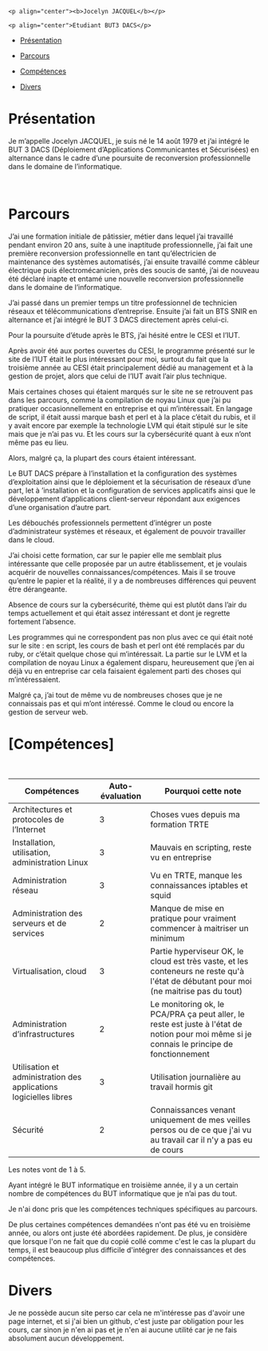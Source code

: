 <div> 

    <p align="center"><b>Jocelyn JACQUEL</b></p> 

    <p align="center">Etudiant BUT3 DACS</p> 

</div> 



  

<div class="no-site no-print"> 

  

  

- [Présentation](#présentation) 

- [Parcours](#parcours) 

- [Compétences](#compétences) 

- [Divers](#divers) 

  

  

</div> 

  

<div class="no-print"> 

  

#  Présentation 

  

</div> 

  

Je m’appelle Jocelyn JACQUEL, je suis né le 14 août 1979 et j’ai intégré le BUT 3 DACS (Déploiement d’Applications Communicantes et Sécurisées) en alternance dans le cadre d’une poursuite de reconversion professionnelle dans le domaine de l’informatique.  

  

<div class="only-print horizontal-line"></div> 

<br class="only-print"> 

  

#  Parcours 

  

J’ai une formation initiale de pâtissier, métier dans lequel j’ai travaillé pendant environ 20 ans, suite à une inaptitude professionnelle, j’ai fait une première reconversion professionnelle en tant qu’électricien de maintenance des systèmes automatisés, j’ai ensuite travaillé comme câbleur électrique puis électromécanicien, près des soucis de santé, j’ai de nouveau été déclaré inapte et entamé une nouvelle reconversion professionnelle dans le domaine de l’informatique. 

J’ai passé dans un premier temps un titre professionnel de technicien réseaux et télécommunications d’entreprise. Ensuite j’ai fait un BTS SNIR en alternance et j’ai intégré le BUT 3 DACS directement après celui-ci. 

Pour la poursuite d’étude après le BTS, j’ai hésité entre le CESI et l’IUT. 

Après avoir été aux portes ouvertes du CESI, le programme présenté sur le site de l’IUT était le plus intéressant pour moi, surtout du fait que la troisième année au CESI était principalement dédié au management et à la gestion de projet, alors que celui de l’IUT avait l’air plus technique. 

Mais certaines choses qui étaient marqués sur le site ne se retrouvent pas dans les parcours, comme la compilation de noyau Linux que j’ai pu pratiquer occasionnellement en entreprise et qui m’intéressait. En langage de script, il était aussi marque bash et perl et à la place c’était du rubis, et il y avait encore par exemple la technologie LVM qui était stipulé sur le site mais que je n’ai pas vu. Et les cours sur la cybersécurité quant à eux n’ont même pas eu lieu. 

Alors, malgré ça, la plupart des cours étaient intéressant. 

  

Le BUT DACS prépare à l’installation et la configuration des systèmes d’exploitation ainsi que le déploiement et la sécurisation de réseaux d’une part, let à ’installation et la configuration de services applicatifs ainsi que le développement d’applications client-serveur répondant aux exigences d’une organisation d’autre part. 

Les débouchés professionnels permettent d’intégrer un poste d’administrateur systèmes et réseaux, et également de pouvoir travailler dans le cloud. 

J’ai choisi cette formation, car sur le papier elle me semblait plus intéressante que celle proposée par un autre établissement, et je voulais acquérir de nouvelles connaissances/compétences. Mais il se trouve qu’entre le papier et la réalité, il y a de nombreuses différences qui peuvent être dérangeante. 

Absence de cours sur la cybersécurité, thème qui est plutôt dans l’air du temps actuellement et qui était assez intéressant et dont je regrette fortement l’absence. 

Les programmes qui ne correspondent pas non plus avec ce qui était noté sur le site : en script, les cours de bash et perl ont été remplacés par du ruby, or c’était quelque chose qui m’intéressait. La partie sur le LVM et la compilation de noyau Linux a également disparu, heureusement que j’en ai déjà vu en entreprise car cela faisaient également parti des choses qui m’intéressaient. 

Malgré ça, j’ai tout de même vu de nombreuses choses que je ne connaissais pas et qui m’ont intéressé. Comme le cloud ou encore la gestion de serveur web. 

  

#  [Compétences] 

  

  

  

<br class="only-print"> 

  

| Compétences                                                       | Auto-évaluation        | Pourquoi cette note | 
| ----------------------------------------------------------------- | ---------------------- | ------------------- | 
| Architectures et protocoles de l’Internet                         | 3                 | Choses vues depuis ma formation TRTE            | 
| Installation, utilisation, administration Linux                   | 3         | Mauvais en scripting, reste vu en entreprise  | 
| Administration réseau                                             | 3             | Vu en TRTE, manque les connaissances iptables et squid            | 
| Administration des serveurs et de services                        | 2              | Manque de mise en pratique pour vraiment commencer à maitriser un minimum         | 
| Virtualisation, cloud                                             | 3               | Partie hyperviseur OK, le cloud est très vaste, et les conteneurs ne reste qu'à l'état de débutant pour moi (ne maitrise pas du tout)          | 
| Administration d’infrastructures                                  | 2 | Le monitoring ok, le PCA/PRA ça peut aller, le reste est juste à l'état de notion pour moi même si je connais le principe de fonctionnement         | 
| Utilisation et administration des applications logicielles libres | 3 | Utilisation journalière au travail hormis git          | 
| Sécurité                                                          | 2                 | Connaissances venant uniquement de mes veilles persos ou de ce que j'ai vu au travail car il n'y a pas eu de cours   |  

  

Les notes vont de 1 à 5. 

  

Ayant intégré le BUT informatique en troisième année, il y a un certain nombre de compétences du BUT informatique que je n’ai pas du tout. 

Je n'ai donc pris que les compétences techniques spécifiques au parcours. 

De plus certaines compétences demandées n'ont pas été vu en troisième année, ou alors ont juste été abordées rapidement. De plus, je considère que lorsque l'on ne fait que du copié collé comme c'est le cas la plupart du temps, il est beaucoup plus difficile d'intégrer des connaissances et des compétences. 

  

  

<div class="page-break"></div> 

<div class="no-print"> 

  

# Divers 

  

Je ne possède aucun site perso car cela ne m'intéresse pas d'avoir une page internet, et si j'ai bien un github, c'est juste par obligation pour les cours, car sinon je n'en ai pas et je n'en ai aucune utilité car je ne fais absolument aucun développement. 

 
